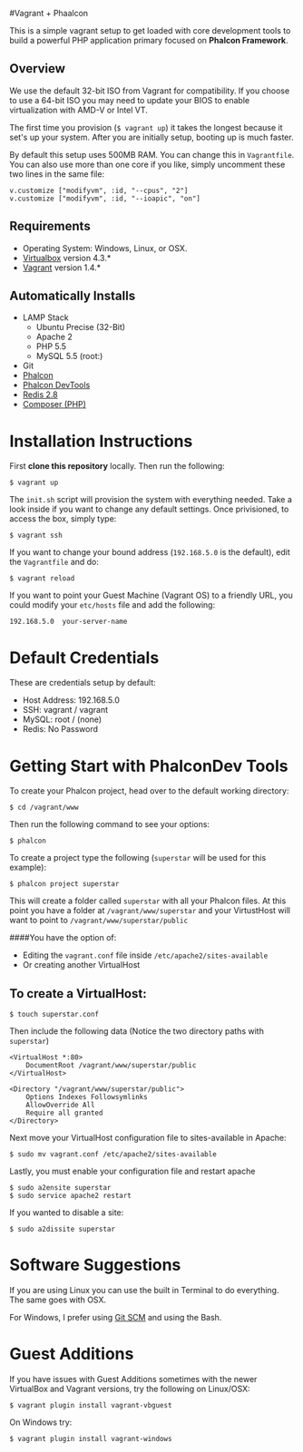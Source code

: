 #Vagrant + Phaalcon

This is a simple vagrant setup to get loaded with core development tools
to build a powerful PHP application primary focused on **Phalcon Framework**.


## Overview

We use the default 32-bit ISO from Vagrant for compatibility.
If you choose to use a 64-bit ISO you may need to update your BIOS to enable virtualization with AMD-V or Intel VT.

The first time you provision (`$ vagrant up`) it takes the longest because it set's up your system. After you are
initially setup, booting up is much faster.

By default this setup uses 500MB RAM. You can change this in `Vagrantfile`. You can also
use more than one core if you like, simply uncomment these two lines in the same file:

    v.customize ["modifyvm", :id, "--cpus", "2"]
    v.customize ["modifyvm", :id, "--ioapic", "on"]

## Requirements

- Operating System: Windows, Linux, or OSX.
- [Virtualbox](https://www.virtualbox.org) version 4.3.*
- [Vagrant](http://www.vagrantup.com) version 1.4.*

## Automatically Installs

- LAMP Stack
  - Ubuntu Precise (32-Bit)
  - Apache 2
  - PHP 5.5
  - MySQL 5.5 (root:<none>)
- Git
- [Phalcon](http://phalconphp.com/en/)
- [Phalcon DevTools](https://github.com/phalcon/phalcon-devtools)
- [Redis 2.8](http://redis.io/)
- [Composer (PHP)](https://getcomposer.org)

# Installation Instructions

First **clone this repository** locally. Then run the following:

    $ vagrant up

The `init.sh` script will provision the system with everything needed. Take a look
inside if you want to change any default settings. Once privisioned, to access the box, simply type:

    $ vagrant ssh

If you want to change your bound address (`192.168.5.0` is the default), edit the `Vagrantfile` and do:

    $ vagrant reload

If you want to point your Guest Machine (Vagrant OS) to a friendly URL, you could modify your `etc/hosts` file and add the following:

    192.168.5.0  your-server-name


# Default Credentials

These are credentials setup by default:

- Host Address: 192.168.5.0
- SSH: vagrant / vagrant
- MySQL: root / (none)
- Redis: No Password

# Getting Start with PhalconDev Tools

To create your Phalcon project, head over to the default working directory:

    $ cd /vagrant/www

Then run the following command to see your options:

    $ phalcon

To create a project type the following (`superstar` will be used for this example):

    $ phalcon project superstar

This will create a folder called `superstar` with all your Phalcon files. At this
point you have a folder at `/vagrant/www/superstar` and your VirtustHost will want
to point to `/vagrant/www/superstar/public`

####You have the option of:
- Editing the `vagrant.conf` file inside `/etc/apache2/sites-available`
- Or creating another VirtualHost

## To create a VirtualHost:

    $ touch superstar.conf

Then include the following data (Notice the two directory paths with `superstar`)

    <VirtualHost *:80>
        DocumentRoot /vagrant/www/superstar/public
    </VirtualHost>

    <Directory "/vagrant/www/superstar/public">
        Options Indexes Followsymlinks
        AllowOverride All
        Require all granted
    </Directory>

Next move your VirtualHost configuration file to sites-available in Apache:

    $ sudo mv vagrant.conf /etc/apache2/sites-available

Lastly, you must enable your configuration file and restart apache

    $ sudo a2ensite superstar
    $ sudo service apache2 restart

If you wanted to disable a site:

    $ sudo a2dissite superstar

# Software Suggestions

If you are using Linux you can use the built in Terminal to do everything.
The same goes with OSX.

For Windows, I prefer using [Git SCM](http://git-scm.com/) and using the Bash.

# Guest Additions

If you have issues with Guest Additions sometimes with the newer VirtualBox and Vagrant versions, try the following on Linux/OSX:

    $ vagrant plugin install vagrant-vbguest

On Windows try:

    $ vagrant plugin install vagrant-windows
